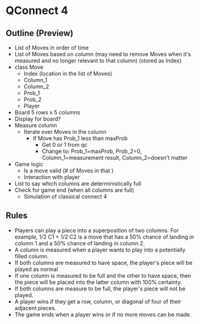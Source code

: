 # QConnect 4

## Outline (Preview)

- List of Moves in order of time
- List of Moves based on column (may need to remove Moves when it's measured and no longer relevant to that column) (stored as Index)
- class Move
  - Index (location in the list of Moves)
  - Column_1
  - Column_2
  - Prob_1
  - Prob_2
  - Player
- Board
  5 rows x 5 columns
- Display for board?
- Measure column
  - Iterate over Moves in the column 
    - If Move has Prob_1 less than maxProb
      - Get 0 or 1 from qc
      - Change to: Prob_1=maxProb, Prob_2=0, Column_1=measurement result, Column_2=doesn't matter
- Game logic
  - Is a move valid (# of Moves in that )
  - Interaction with player
- List to say which columns are deterministically full
- Check for game end (when all columns are full)
  - Simulation of classical connect 4

## Rules

- Players can play a piece into a superposition of two columns. For example, 1/2 C1 + 1/2 C2 is a move that has a 50% chance of landing in column 1 and a 50% chance of landing in column 2.
- A column is measured when a player wants to play into a potentially filled column.
- If both columns are measured to have space, the player's piece will be played as normal
- If one column is measured to be full and the other to have space, then the piece will be placed into the latter column with 100% certainty.
- If both columns are measure to be full, the player's piece will not be played.
- A player wins if they get a row, column, or diagonal of four of their adjacent pieces.
- The game ends when a player wins or if no more moves can be made.
